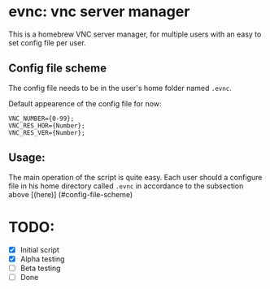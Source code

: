 # evnc: vnc server manager

This is a homebrew VNC server manager, for multiple users with an easy to set config file per user.

## Config file scheme

The config file needs to be in the user's home folder named `.evnc`.

Default appearence of the config file for now:
```
VNC_NUMBER={0-99};
VNC_RES_HOR={Number};
VNC_RES_VER={Number};
```

## Usage:
The main operation of the script is quite easy.
Each user should a configure file in his home directory called `.evnc` in accordance to the subsection above [(here)] (#config-file-scheme)

# TODO:

- [x] Initial script
- [x] Alpha testing
- [ ] Beta testing
- [ ] Done
